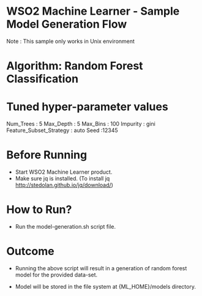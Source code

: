 WSO2 Machine Learner - Sample Model Generation Flow
===================================================

Note : This sample only works in Unix environment

Algorithm: Random Forest Classification
=======================================

Tuned hyper-parameter values
============================

Num_Trees : 5
Max_Depth : 5
Max_Bins : 100
Impurity : gini
Feature_Subset_Strategy : auto
Seed :12345

Before Running
==============

* Start WSO2 Machine Learner product.
* Make sure jq is installed. (To install jq http://stedolan.github.io/jq/download/)

How to Run?
===========

* Run the model-generation.sh script file.

Outcome
=======

* Running the above script will result in a generation of random forest model for the provided data-set.

* Model will be stored in the file system at {ML_HOME}/models directory.
